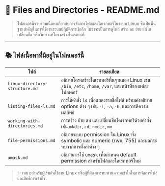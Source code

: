 # 📁 Files and Directories - README.md

> โฟลเดอร์นี้รวบรวมเนื้อหาเกี่ยวกับการจัดการไฟล์และไดเรกทอรีในระบบ Linux ซึ่งเป็นพื้นฐานสำคัญในการใช้งานระบบปฏิบัติการเชิงลึก ไม่ว่าจะเป็นการดูไฟล์ สร้าง ลบ ย้าย แก้ไข เปลี่ยนชื่อ หรือวิเคราะห์โครงสร้างไดเรกทอรี

---

## 📚 ไฟล์เนื้อหาที่มีอยู่ในโฟลเดอร์นี้

| ไฟล์ | รายละเอียด |
|------|-------------|
| `linux-directory-structure.md` | อธิบายโครงสร้างไดเรกทอรีพื้นฐานของ Linux เช่น `/bin`, `/etc`, `/home`, `/var`, และหน้าที่ของแต่ละโฟลเดอร์ |
| `listing-files-ls.md` | การใช้คำสั่ง `ls` เพื่อแสดงรายชื่อไฟล์ พร้อมคำอธิบาย options ต่าง ๆ เช่น `-l`, `-a`, `-h`, และการตีความผลลัพธ์ |
| `working-with-directories.md` | การสร้าง ย้าย ลบ และเปลี่ยนชื่อไดเรกทอรีด้วยคำสั่งเช่น `mkdir`, `cd`, `rmdir`, `mv` |
| `file-permissions.md` | อธิบายระบบ permission ใน Linux ทั้ง symbolic และ numeric (rwx, 755) และผลกระทบจากการตั้งค่าต่าง ๆ |
| `umask.md` | อธิบายการใช้ `umask` เพื่อกำหนด default permission สำหรับไฟล์และไดเรกทอรีใหม่ |

> ✨ เหมาะสำหรับผู้เริ่มต้นใช้งาน Linux หรือผู้ที่ต้องการทบทวนความเข้าใจในการจัดการไฟล์และสิทธิ์การเข้าถึง

